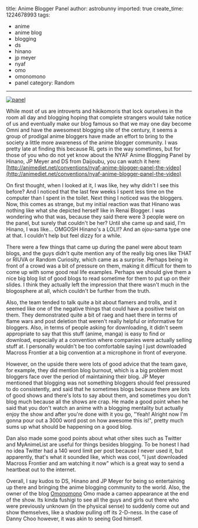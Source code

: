 title: Anime Blogger Panel
author: astrobunny
imported: true
create_time: 1224678993
tags:
- anime
- anime blog
- blogging
- ds
- hinano
- jp meyer
- nyaf
- omo
- omonomono
- panel
category: Random
---
 [![](wp-uploads/2008/10/panel-500x281.jpg "panel")](/images/wp-uploads/2008/10/panel.jpg)  
  
While most of us are introverts and hikikomoris that lock ourselves in the room all day and blogging hoping that complete strangers would take notice of us and eventually make our blog famous so that we may one day become Omni and have the awesomest blogging site of the century, it seems a group of prodigal anime bloggers have made an effort to bring to the society a little more awareness of the anime blogger community. I was pretty late at finding this because RL gets in the way sometimes, but for those of you who do not yet know about the NYAF Anime Blogging Panel by Hinano, JP Meyer and DS from Daijoubu, you can watch it here: [http://animediet.net/conventions/nyaf-anime-blogger-panel-the-video](http://animediet.net/conventions/nyaf-anime-blogger-panel-the-video)  
  
<!--more-->  
  
On first thought, when I looked at it, I was like, hey why didn't I see this before? And I noticed that the last few weeks I spent less time on the computer than I spent in the toilet. Next thing I noticed was the bloggers. Now, this comes as strange, but my initial reaction was that Hinano was nothing like what she depicted herself like in Renai Blogger. I was wondering who that was, because they said there were 3 people were on the panel, but surely that couldn't be her? Until she came up and said, I'm Hinano, I was like... OMGOSH Hinano's a LOLI!? And an ojou-sama type one at that. I couldn't help but feel dizzy for a while.  
  
There were a few things that came up during the panel were about team blogs, and the guys didn't quite mention any of the really big ones like THAT or RIUVA or Random Curiosity, which came as a surprise. Perhaps being in front of a crowd was a bit of pressure on them, making it difficult for them to come up with some good real life examples. Perhaps we should give them a nice big blog list of good blogs to read sometime for them to put up on their slides. I think they actually left the impression that there wasn't much in the blogosphere at all, which couldn't be further from the truth.  
  
Also, the team tended to talk quite a bit about flamers and trolls, and it seemed like one of the negative things that could have a positive twist on them. They demonstrated quite a bit of raeg and haet there in terms of flame wars and post deletion that weren't really helpful or informative for bloggers. Also, in terms of people asking for downloading, it didn't seem appropriate to say that this stuff (anime, manga) is easy to find or download, especially at a convention where companies were actually selling stuff at. I personally wouldn't be too comfortable saying I just downloaded Macross Frontier at a big convention at a microphone in front of everyone.  
  
However, on the upside there were lots of good advice that the team gave, for example, they did mention blog burnout, which is a big problem most bloggers face over the period of maintaining their blog. JP Meyer mentioned that blogging was not something bloggers should feel pressured to do consistently, and said that he sometimes blogs because there are lots of good shows and there's lots to say about them, and sometimes you don't blog much because all the shows are crap. He made a good point when he said that you don't watch an anime with a blogging mentality but actually enjoy the show and after you're done with it you go, "Yeah! Alright now I'm gonna pour out a 3000 word post on how awesome this is!", pretty much sums up what should be happening on a good blog.  
  
Dan also made some good points about what other sites such as Twitter and MyAnimeList are useful for things besides blogging. To be honest I had no idea Twitter had a 140 word limit per post because I never used it, but apparently, that's what it sounded like, which was cool, "I just downloaded Macross Frontier and am watching it now" which is a great way to send a heartbeat out to the internet.  
  
Overall, I say kudos to DS, Hinano and JP Meyer for being so entertaining up there and bringing the anime blogging community to the world. Also, the owner of the blog [Omonomono](http://www.omonomono.com/) Omo made a cameo appearance at the end of the show. Its kinda fushigi to see all the guys and girls out there who were previously unknown (in the physical sense) to suddenly come out and show themselves, like a shadow pulling off its 2-D-ness. In the case of Danny Choo however, it was akin to seeing God himself.